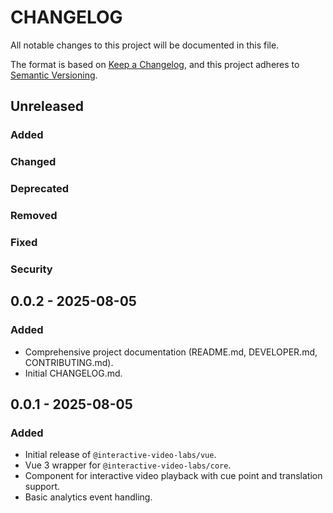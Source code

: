 # CHANGELOG

All notable changes to this project will be documented in this file.

The format is based on [Keep a Changelog](https://keepachangelog.com/en/1.0.0/),
and this project adheres to [Semantic Versioning](https://semver.org/spec/v2.0.0.html).


## Unreleased

### Added

### Changed

### Deprecated

### Removed

### Fixed

### Security

## 0.0.2 - 2025-08-05

### Added

- Comprehensive project documentation (README.md, DEVELOPER.md, CONTRIBUTING.md).
- Initial CHANGELOG.md.

## 0.0.1 - 2025-08-05

### Added

- Initial release of `@interactive-video-labs/vue`.
- Vue 3 wrapper for `@interactive-video-labs/core`.
- Component for interactive video playback with cue point and translation support.
- Basic analytics event handling.
